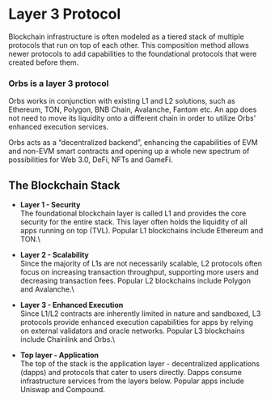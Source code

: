 # Layer 3 Protocol

Blockchain infrastructure is often modeled as a tiered stack of multiple protocols that run on top of each other. This composition method allows newer protocols to add capabilities to the foundational protocols that were created before them.

### Orbs is a layer 3 protocol

Orbs works in conjunction with existing L1 and L2 solutions, such as Ethereum, TON, Polygon, BNB Chain, Avalanche, Fantom etc. An app does not need to move its liquidity onto a different chain in order to utilize Orbs' enhanced execution services.

Orbs acts as a “decentralized backend”, enhancing the capabilities of EVM and non-EVM smart contracts and opening up a whole new spectrum of possibilities for Web 3.0, DeFi, NFTs and GameFi.

## The Blockchain Stack

* **Layer 1 - Security**\
  The foundational blockchain layer is called L1 and provides the core security for the entire stack. This layer often holds the liquidity of all apps running on top (TVL). Popular L1 blockchains include Ethereum and TON.\

* **Layer 2 - Scalability**\
  Since the majority of L1s are not necessarily scalable, L2 protocols often focus on increasing transaction throughput, supporting more users and decreasing transaction fees. Popular L2 blockchains include Polygon and Avalanche.\

* **Layer 3 - Enhanced Execution**\
  Since L1/L2 contracts are inherently limited in nature and sandboxed, L3 protocols provide enhanced execution capabilities for apps by relying on external validators and oracle networks. Popular L3 blockchains include Chainlink and Orbs.\

* **Top layer - Application**\
  The top of the stack is the application layer - decentralized applications (dapps) and protocols that cater to users directly. Dapps consume infrastructure services from the layers below. Popular apps include Uniswap and Compound.
